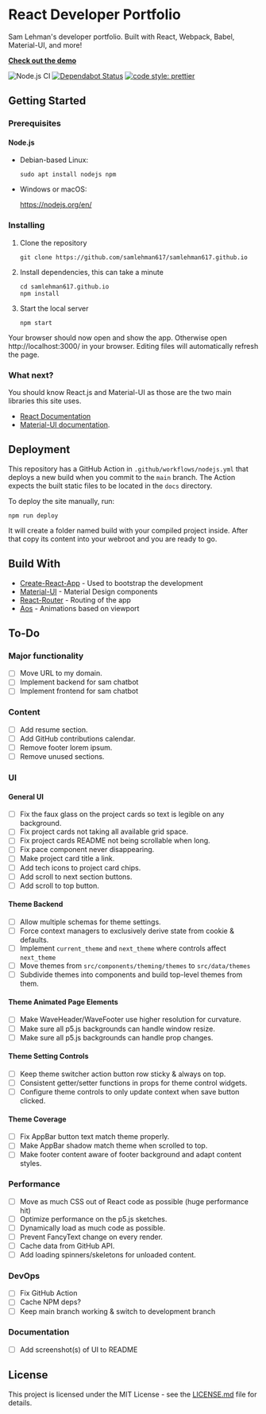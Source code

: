 # React Developer Portfolio
Sam Lehman's developer portfolio. Built with React, Webpack, Babel, Material-UI, and more!

[**Check out the demo**](https://samlehman617.github.io)

![Node.js CI](https://github.com/samlehman617/samlehman617.github.io/workflows/Node.js%20CI/badge.svg)
[![Dependabot Status](https://api.dependabot.com/badges/status?host=github&repo=samlehman617/samlehman617.github.io)](https://dependabot.com)
[![code style: prettier](https://img.shields.io/badge/code_style-prettier-ff69b4.svg)](https://github.com/prettier/prettier)


## Getting Started

### Prerequisites

#### Node.js

* Debian-based Linux:

   ```
   sudo apt install nodejs npm
   ```

* Windows or macOS:

   https://nodejs.org/en/

### Installing

1. Clone the repository

   ```
   git clone https://github.com/samlehman617/samlehman617.github.io
   ```
2. Install dependencies, this can take a minute

   ```
   cd samlehman617.github.io
   npm install
   ```
3. Start the local server

   ```
   npm start
   ```

Your browser should now open and show the app. Otherwise open http://localhost:3000/ in your browser. Editing files will automatically refresh the page.

### What next?

You should know React.js and Material-UI as those are the two main libraries this site uses.

* [React Documentation](https://reactjs.org/docs/getting-started.html)
* [Material-UI documentation](https://material-ui.com/getting-started/usage/).

## Deployment

This repository has a GitHub Action in `.github/workflows/nodejs.yml` that deploys a new build when you commit to the `main` branch. The Action expects the built static files to be located in the `docs` directory.

To deploy the site manually, run:

```
npm run deploy 
```

It will create a folder named build with your compiled project inside. After that copy its content into your webroot and you are ready to go.

## Build With

* [Create-React-App](https://github.com/facebook/create-react-app) - Used to bootstrap the development
* [Material-UI](https://github.com/mui-org/material-ui) - Material Design components
* [React-Router](https://github.com/ReactTraining/react-router) - Routing of the app
* [Aos](https://github.com/michalsnik/aos) - Animations based on viewport

## To-Do
### Major functionality
- [ ] Move URL to my domain.
- [ ] Implement backend for sam chatbot
- [ ] Implement frontend for sam chatbot

### Content
- [ ] Add resume section.
- [ ] Add GitHub contributions calendar.
- [ ] Remove footer lorem ipsum.
- [ ] Remove unused sections.

### UI
#### General UI
- [ ] Fix the faux glass on the project cards so text is legible on any background.
- [ ] Fix project cards not taking all available grid space.
- [ ] Fix project cards README not being scrollable when long.
- [ ] Fix pace component never disappearing.
- [ ] Make project card title a link.
- [ ] Add tech icons to project card chips.
- [ ] Add scroll to next section buttons.
- [ ] Add scroll to top button.

#### Theme Backend
- [ ] Allow multiple schemas for theme settings.
- [ ] Force context managers to exclusively derive state from cookie & defaults.
- [ ] Implement `current_theme` and `next_theme` where controls affect `next_theme`
- [ ] Move themes from `src/components/theming/themes` to `src/data/themes`
- [ ] Subdivide themes into components and build top-level themes from them.

#### Theme Animated Page Elements
- [ ] Make WaveHeader/WaveFooter use higher resolution for curvature.
- [ ] Make sure all p5.js backgrounds can handle window resize.
- [ ] Make sure all p5.js backgrounds can handle prop changes.

#### Theme Setting Controls
- [ ] Keep theme switcher action button row sticky & always on top.
- [ ] Consistent getter/setter functions in props for theme control widgets.
- [ ] Configure theme controls to only update context when save button clicked.

#### Theme Coverage
- [ ] Fix AppBar button text match theme properly.
- [ ] Make AppBar shadow match theme when scrolled to top.
- [ ] Make footer content aware of footer background and adapt content styles.

### Performance
- [ ] Move as much CSS out of React code as possible (huge performance hit)
- [ ] Optimize performance on the p5.js sketches.
- [ ] Dynamically load as much code as possible.
- [ ] Prevent FancyText change on every render.
- [ ] Cache data from GitHub API.
- [ ] Add loading spinners/skeletons for unloaded content.

### DevOps
- [ ] Fix GitHub Action
- [ ] Cache NPM deps?
- [ ] Keep main branch working & switch to development branch

### Documentation
- [ ] Add screenshot(s) of UI to README

## License

This project is licensed under the MIT License - see the [LICENSE.md](https://github.com/samlehman617/developer-portfolio/blob/master/LICENSE) file for details.

